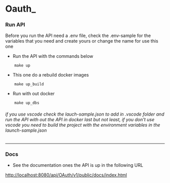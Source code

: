 # Oauth_

### Run API

Before you run the API need a .env file, check the .env-sample for the variables that you need and
create yours or change the name for use this one

* Run the API with the commands below
```shell
    make up
```
* This one do a rebuild docker images
```shell
    make up_build
```

* Run with out docker
```shell
    make up_dbs
```
###### if you use vscode check the lauch-sample.json to add in .vscode folder and run the API with out the API in docker last but not least, if you don't use vscode you need to build the project with the environment variables in the launch-sample.json
----
### Docs
* See the documentation ones the API is up in the following URL

[http://localhost:8080/api/OAuth/v1/public/docs/index.html](http://localhost:8080/api/OAuth/v1/public/docs/index.html)